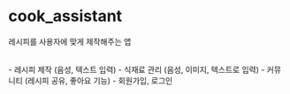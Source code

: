 # cook_assistant

레시피를 사용자에 맞게 제작해주는 앱

<br>
- 레시피 제작 (음성, 텍스트 입력)
- 식재료 관리 (음성, 이미지, 텍스트로 입력)
- 커뮤니티 (레시피 공유, 좋아요 기능)
- 회원가입, 로그인